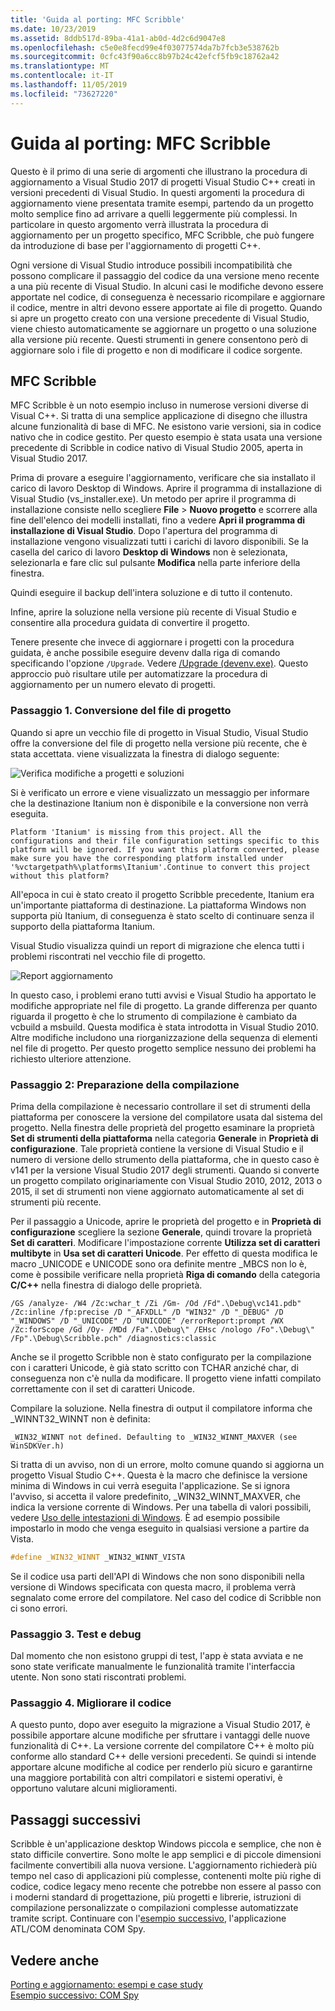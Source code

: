 ```yaml
---
title: 'Guida al porting: MFC Scribble'
ms.date: 10/23/2019
ms.assetid: 8ddb517d-89ba-41a1-ab0d-4d2c6d9047e8
ms.openlocfilehash: c5e0e8fecd99e4f03077574da7b7fcb3e538762b
ms.sourcegitcommit: 0cfc43f90a6cc8b97b24c42efcf5fb9c18762a42
ms.translationtype: MT
ms.contentlocale: it-IT
ms.lasthandoff: 11/05/2019
ms.locfileid: "73627220"
---
```

# <a name="porting-guide-mfc-scribble"></a>Guida al porting: MFC Scribble

Questo è il primo di una serie di argomenti che illustrano la procedura di aggiornamento a Visual Studio 2017 di progetti Visual Studio C++ creati in versioni precedenti di Visual Studio. In questi argomenti la procedura di aggiornamento viene presentata tramite esempi, partendo da un progetto molto semplice fino ad arrivare a quelli leggermente più complessi. In particolare in questo argomento verrà illustrata la procedura di aggiornamento per un progetto specifico, MFC Scribble, che può fungere da introduzione di base per l'aggiornamento di progetti C++.

Ogni versione di Visual Studio introduce possibili incompatibilità che possono complicare il passaggio del codice da una versione meno recente a una più recente di Visual Studio. In alcuni casi le modifiche devono essere apportate nel codice, di conseguenza è necessario ricompilare e aggiornare il codice, mentre in altri devono essere apportate ai file di progetto. Quando si apre un progetto creato con una versione precedente di Visual Studio, viene chiesto automaticamente se aggiornare un progetto o una soluzione alla versione più recente. Questi strumenti in genere consentono però di aggiornare solo i file di progetto e non di modificare il codice sorgente.

## <a name="mfc-scribble"></a>MFC Scribble

MFC Scribble è un noto esempio incluso in numerose versioni diverse di Visual C++. Si tratta di una semplice applicazione di disegno che illustra alcune funzionalità di base di MFC. Ne esistono varie versioni, sia in codice nativo che in codice gestito. Per questo esempio è stata usata una versione precedente di Scribble in codice nativo di Visual Studio 2005, aperta in Visual Studio 2017.

Prima di provare a eseguire l'aggiornamento, verificare che sia installato il carico di lavoro Desktop di Windows. Aprire il programma di installazione di Visual Studio (vs_installer.exe). Un metodo per aprire il programma di installazione consiste nello scegliere **File** > **Nuovo progetto** e scorrere alla fine dell'elenco dei modelli installati, fino a vedere **Apri il programma di installazione di Visual Studio**. Dopo l'apertura del programma di installazione vengono visualizzati tutti i carichi di lavoro disponibili. Se la casella del carico di lavoro **Desktop di Windows** non è selezionata, selezionarla e fare clic sul pulsante **Modifica** nella parte inferiore della finestra.

Quindi eseguire il backup dell'intera soluzione e di tutto il contenuto.

Infine, aprire la soluzione nella versione più recente di Visual Studio e consentire alla procedura guidata di convertire il progetto. 

Tenere presente che invece di aggiornare i progetti con la procedura guidata, è anche possibile eseguire devenv dalla riga di comando specificando l'opzione `/Upgrade`. Vedere [/Upgrade (devenv.exe)](/visualstudio/ide/reference/upgrade-devenv-exe). Questo approccio può risultare utile per automatizzare la procedura di aggiornamento per un numero elevato di progetti.

### <a name="step-1-converting-the-project-file"></a>Passaggio 1. Conversione del file di progetto

Quando si apre un vecchio file di progetto in Visual Studio, Visual Studio offre la conversione del file di progetto nella versione più recente, che è stata accettata. viene visualizzata la finestra di dialogo seguente:

![Verifica modifiche a progetti e soluzioni](../porting/media/scribbleprojectupgrade.PNG "Revisione modifiche a progetti e soluzioni")

Si è verificato un errore e viene visualizzato un messaggio per informare che la destinazione Itanium non è disponibile e la conversione non verrà eseguita.

```Output
Platform 'Itanium' is missing from this project. All the configurations and their file configuration settings specific to this platform will be ignored. If you want this platform converted, please make sure you have the corresponding platform installed under '%vctargetpath%\platforms\Itanium'.Continue to convert this project without this platform?
```

All'epoca in cui è stato creato il progetto Scribble precedente, Itanium era un'importante piattaforma di destinazione. La piattaforma Windows non supporta più Itanium, di conseguenza è stato scelto di continuare senza il supporto della piattaforma Itanium.

Visual Studio visualizza quindi un report di migrazione che elenca tutti i problemi riscontrati nel vecchio file di progetto.

![Report aggiornamento](../porting/media/scribblemigrationreport.PNG "Report di aggiornamento")

In questo caso, i problemi erano tutti avvisi e Visual Studio ha apportato le modifiche appropriate nel file di progetto. La grande differenza per quanto riguarda il progetto è che lo strumento di compilazione è cambiato da vcbuild a msbuild. Questa modifica è stata introdotta in Visual Studio 2010. Altre modifiche includono una riorganizzazione della sequenza di elementi nel file di progetto. Per questo progetto semplice nessuno dei problemi ha richiesto ulteriore attenzione.

### <a name="step-2-getting-it-to-build"></a>Passaggio 2: Preparazione della compilazione

Prima della compilazione è necessario controllare il set di strumenti della piattaforma per conoscere la versione del compilatore usata dal sistema del progetto. Nella finestra delle proprietà del progetto esaminare la proprietà **Set di strumenti della piattaforma** nella categoria **Generale** in **Proprietà di configurazione**. Tale proprietà contiene la versione di Visual Studio e il numero di versione dello strumento della piattaforma, che in questo caso è v141 per la versione Visual Studio 2017 degli strumenti. Quando si converte un progetto compilato originariamente con Visual Studio 2010, 2012, 2013 o 2015, il set di strumenti non viene aggiornato automaticamente al set di strumenti più recente.

Per il passaggio a Unicode, aprire le proprietà del progetto e in **Proprietà di configurazione** scegliere la sezione **Generale**, quindi trovare la proprietà **Set di caratteri**. Modificare l'impostazione corrente **Utilizza set di caratteri multibyte** in **Usa set di caratteri Unicode**. Per effetto di questa modifica le macro _UNICODE e UNICODE sono ora definite mentre _MBCS non lo è, come è possibile verificare nella proprietà **Riga di comando** della categoria **C/C++** nella finestra di dialogo delle proprietà.

```Output
/GS /analyze- /W4 /Zc:wchar_t /Zi /Gm- /Od /Fd".\Debug\vc141.pdb" /Zc:inline /fp:precise /D "_AFXDLL" /D "WIN32" /D "_DEBUG" /D "_WINDOWS" /D "_UNICODE" /D "UNICODE" /errorReport:prompt /WX /Zc:forScope /Gd /Oy- /MDd /Fa".\Debug\" /EHsc /nologo /Fo".\Debug\" /Fp".\Debug\Scribble.pch" /diagnostics:classic
```

Anche se il progetto Scribble non è stato configurato per la compilazione con i caratteri Unicode, è già stato scritto con TCHAR anziché char, di conseguenza non c'è nulla da modificare. Il progetto viene infatti compilato correttamente con il set di caratteri Unicode.

Compilare la soluzione. Nella finestra di output il compilatore informa che _WINNT32_WINNT non è definita:

```Output
_WIN32_WINNT not defined. Defaulting to _WIN32_WINNT_MAXVER (see WinSDKVer.h)
```

Si tratta di un avviso, non di un errore, molto comune quando si aggiorna un progetto Visual Studio C++. Questa è la macro che definisce la versione minima di Windows in cui verrà eseguita l'applicazione. Se si ignora l'avviso, si accetta il valore predefinito, _WIN32_WINNT_MAXVER, che indica la versione corrente di Windows. Per una tabella di valori possibili, vedere [Uso delle intestazioni di Windows](/windows/win32/WinProg/using-the-windows-headers). È ad esempio possibile impostarlo in modo che venga eseguito in qualsiasi versione a partire da Vista.

```cpp
#define _WIN32_WINNT _WIN32_WINNT_VISTA
```

Se il codice usa parti dell'API di Windows che non sono disponibili nella versione di Windows specificata con questa macro, il problema verrà segnalato come errore del compilatore. Nel caso del codice di Scribble non ci sono errori.

### <a name="step-3-testing-and-debugging"></a>Passaggio 3. Test e debug

Dal momento che non esistono gruppi di test, l'app è stata avviata e ne sono state verificate manualmente le funzionalità tramite l'interfaccia utente. Non sono stati riscontrati problemi.

### <a name="step-4-improve-the-code"></a>Passaggio 4. Migliorare il codice

A questo punto, dopo aver eseguito la migrazione a Visual Studio 2017, è possibile apportare alcune modifiche per sfruttare i vantaggi delle nuove funzionalità di C++. La versione corrente del compilatore C++ è molto più conforme allo standard C++ delle versioni precedenti. Se quindi si intende apportare alcune modifiche al codice per renderlo più sicuro e garantirne una maggiore portabilità con altri compilatori e sistemi operativi, è opportuno valutare alcuni miglioramenti.

## <a name="next-steps"></a>Passaggi successivi

Scribble è un'applicazione desktop Windows piccola e semplice, che non è stato difficile convertire. Sono molte le app semplici e di piccole dimensioni facilmente convertibili alla nuova versione.  L'aggiornamento richiederà più tempo nel caso di applicazioni più complesse, contenenti molte più righe di codice, codice legacy meno recente che potrebbe non essere al passo con i moderni standard di progettazione, più progetti e librerie, istruzioni di compilazione personalizzate o compilazioni complesse automatizzate tramite script. Continuare con l'[esempio successivo](../porting/porting-guide-com-spy.md), l'applicazione ATL/COM denominata COM Spy.

## <a name="see-also"></a>Vedere anche

[Porting e aggiornamento: esempi e case study](../porting/porting-and-upgrading-examples-and-case-studies.md)<br/>
[Esempio successivo: COM Spy](../porting/porting-guide-com-spy.md)
